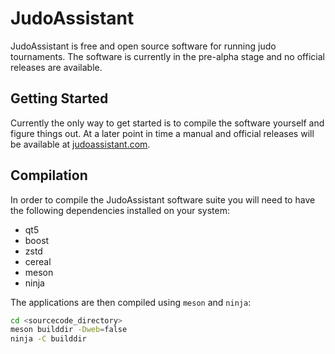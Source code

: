 JudoAssistant
=============
JudoAssistant is free and open source software for running judo tournaments.
The software is currently in the pre-alpha stage and no official releases are
available.

Getting Started
---------------
Currently the only way to get started is to compile the software yourself and
figure things out. At a later point in time a manual and official releases will
be available at [judoassistant.com](https://judoassistant.com/).

Compilation
-----------
In order to compile the JudoAssistant software suite you will need to have
the following dependencies installed on your system:
* qt5
* boost
* zstd
* cereal
* meson
* ninja

The applications are then compiled using `meson` and `ninja`:
```bash
cd <sourcecode_directory>
meson builddir -Dweb=false
ninja -C builddir
```

